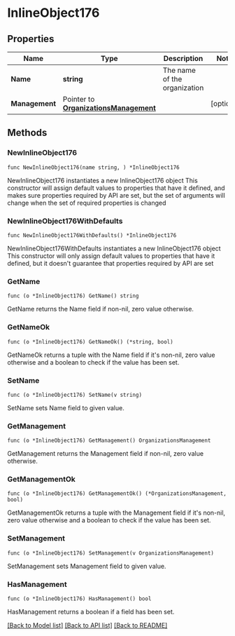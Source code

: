 # InlineObject176

## Properties

Name | Type | Description | Notes
------------ | ------------- | ------------- | -------------
**Name** | **string** | The name of the organization | 
**Management** | Pointer to [**OrganizationsManagement**](OrganizationsManagement.md) |  | [optional] 

## Methods

### NewInlineObject176

`func NewInlineObject176(name string, ) *InlineObject176`

NewInlineObject176 instantiates a new InlineObject176 object
This constructor will assign default values to properties that have it defined,
and makes sure properties required by API are set, but the set of arguments
will change when the set of required properties is changed

### NewInlineObject176WithDefaults

`func NewInlineObject176WithDefaults() *InlineObject176`

NewInlineObject176WithDefaults instantiates a new InlineObject176 object
This constructor will only assign default values to properties that have it defined,
but it doesn't guarantee that properties required by API are set

### GetName

`func (o *InlineObject176) GetName() string`

GetName returns the Name field if non-nil, zero value otherwise.

### GetNameOk

`func (o *InlineObject176) GetNameOk() (*string, bool)`

GetNameOk returns a tuple with the Name field if it's non-nil, zero value otherwise
and a boolean to check if the value has been set.

### SetName

`func (o *InlineObject176) SetName(v string)`

SetName sets Name field to given value.


### GetManagement

`func (o *InlineObject176) GetManagement() OrganizationsManagement`

GetManagement returns the Management field if non-nil, zero value otherwise.

### GetManagementOk

`func (o *InlineObject176) GetManagementOk() (*OrganizationsManagement, bool)`

GetManagementOk returns a tuple with the Management field if it's non-nil, zero value otherwise
and a boolean to check if the value has been set.

### SetManagement

`func (o *InlineObject176) SetManagement(v OrganizationsManagement)`

SetManagement sets Management field to given value.

### HasManagement

`func (o *InlineObject176) HasManagement() bool`

HasManagement returns a boolean if a field has been set.


[[Back to Model list]](../README.md#documentation-for-models) [[Back to API list]](../README.md#documentation-for-api-endpoints) [[Back to README]](../README.md)


